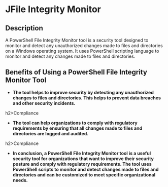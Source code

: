 <h1>JFile Integrity Monitor</h1>


<h2>Description</h2>
A PowerShell File Integrity Monitor tool is a security tool designed to monitor and detect any unauthorized changes made to files and directories on a Windows operating system. It uses PowerShell scripting language to monitor and detect any changes made to files and directories. 
<br />


<h2>Benefits of Using a PowerShell File Integrity Monitor Tool</h2>

- <b>The tool helps to improve security by detecting any unauthorized changes to files and directories. This helps to prevent data breaches and other security incidents.</b> 


h2>Compliance</h2>

- <b>The tool can help organizations to comply with regulatory requirements by ensuring that all changes made to files and directories are logged and audited.</b>


h2>Compliance</h2>

- <b>In conclusion, a PowerShell File Integrity Monitor tool is a useful security tool for organizations that want to improve their security posture and comply with regulatory requirements. The tool uses PowerShell scripts to monitor and detect changes made to files and directories and can be customized to meet specific organizational needs.
</b>

